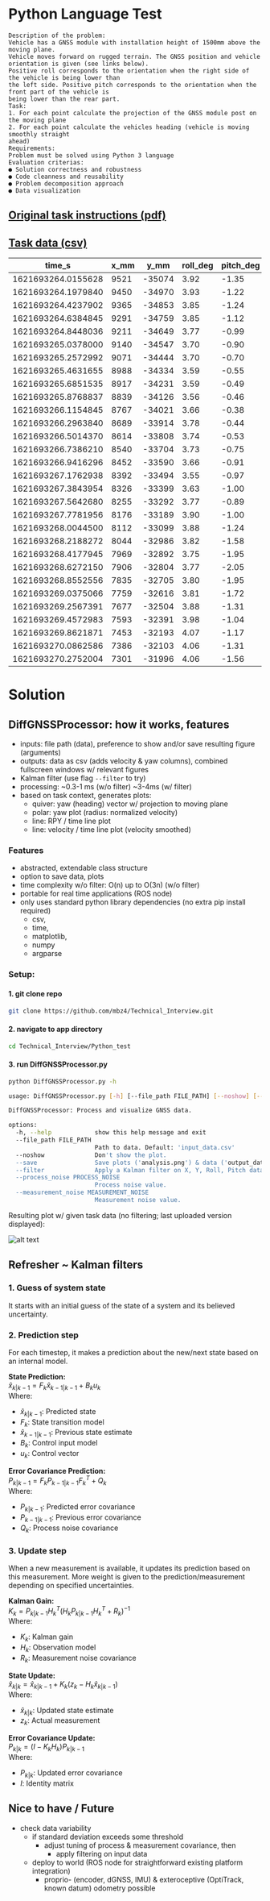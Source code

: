 
# Python Language Test

```
Description of the problem:
Vehicle has a GNSS module with installation height of 1500mm above the moving plane.
Vehicle moves forward on rugged terrain. The GNSS position and vehicle orientation is given (see links below).
Positive roll corresponds to the orientation when the right side of the vehicle is being lower than
the left side. Positive pitch corresponds to the orientation when the front part of the vehicle is
being lower than the rear part.
Task:
1. For each point calculate the projection of the GNSS module post on the moving plane
2. For each point calculate the vehicles heading (vehicle is moving smoothly straight
ahead)
Requirements:
Problem must be solved using Python 3 language
Evaluation criterias:
● Solution correctness and robustness
● Code cleanness and reusability
● Problem decomposition approach
● Data visualization
```
## [Original task instructions (pdf)](https://github.com/mbz4/Technical_Interview/blob/main/Python_test/Test%20task%20for%20Python%20language%20skills.pdf)

## [Task data (csv)](https://github.com/mbz4/Technical_Interview/blob/main/Python_test/input_data.csv)

| **time_s**         | **x_mm** | **y_mm** | **roll_deg** | **pitch_deg** |
|--------------------|----------|----------|--------------|---------------|
| 1621693264.0155628 | 9521     | -35074   | 3.92         | -1.35         |
| 1621693264.1979840 | 9450     | -34970   | 3.93         | -1.22         |
| 1621693264.4237902 | 9365     | -34853   | 3.85         | -1.24         |
| 1621693264.6384845 | 9291     | -34759   | 3.85         | -1.12         |
| 1621693264.8448036 | 9211     | -34649   | 3.77         | -0.99         |
| 1621693265.0378000 | 9140     | -34547   | 3.70         | -0.90         |
| 1621693265.2572992 | 9071     | -34444   | 3.70         | -0.70         |
| 1621693265.4631655 | 8988     | -34334   | 3.59         | -0.55         |
| 1621693265.6851535 | 8917     | -34231   | 3.59         | -0.49         |
| 1621693265.8768837 | 8839     | -34126   | 3.56         | -0.46         |
| 1621693266.1154845 | 8767     | -34021   | 3.66         | -0.38         |
| 1621693266.2963840 | 8689     | -33914   | 3.78         | -0.44         |
| 1621693266.5014370 | 8614     | -33808   | 3.74         | -0.53         |
| 1621693266.7386210 | 8540     | -33704   | 3.73         | -0.75         |
| 1621693266.9416296 | 8452     | -33590   | 3.66         | -0.91         |
| 1621693267.1762938 | 8392     | -33494   | 3.55         | -0.97         |
| 1621693267.3843954 | 8326     | -33399   | 3.63         | -1.00         |
| 1621693267.5642680 | 8255     | -33292   | 3.77         | -0.89         |
| 1621693267.7781956 | 8176     | -33189   | 3.90         | -1.00         |
| 1621693268.0044500 | 8112     | -33099   | 3.88         | -1.24         |
| 1621693268.2188272 | 8044     | -32986   | 3.82         | -1.58         |
| 1621693268.4177945 | 7969     | -32892   | 3.75         | -1.95         |
| 1621693268.6272150 | 7906     | -32804   | 3.77         | -2.05         |
| 1621693268.8552556 | 7835     | -32705   | 3.80         | -1.95         |
| 1621693269.0375066 | 7759     | -32616   | 3.81         | -1.72         |
| 1621693269.2567391 | 7677     | -32504   | 3.88         | -1.31         |
| 1621693269.4572983 | 7593     | -32391   | 3.98         | -1.04         |
| 1621693269.8621871 | 7453     | -32193   | 4.07         | -1.17         |
| 1621693270.0862586 | 7386     | -32103   | 4.06         | -1.31         |
| 1621693270.2752004 | 7301     | -31996   | 4.06         | -1.56         |


# Solution

## DiffGNSSProcessor: how it works, features

- inputs: file path (data), preference to show and/or save resulting figure (arguments)
- outputs: data as csv (adds velocity & yaw columns), combined fullscreen windows w/ relevant figures
- Kalman filter (use flag ```--filter``` to try)
- processing: ~0.3-1 ms (w/o filter) ~3-4ms (w/ filter)
- based on task context, generates plots:
    - quiver: yaw (heading) vector w/ projection to moving plane
    - polar: yaw plot (radius: normalized velocity)
    - line: RPY / time line plot
    - line: velocity / time line plot (velocity smoothed)

### Features

- abstracted, extendable class structure
- option to save data, plots
- time complexity w/o filter: O(n) up to O(3n) (w/o filter)
- portable for real time applications (ROS node)
- only uses standard python library dependencies (no extra pip install required)
    - csv, 
    - time, 
    - matplotlib, 
    - numpy
    - argparse

### Setup:

#### 1. git clone repo
```bash
git clone https://github.com/mbz4/Technical_Interview.git
```
#### 2. navigate to app directory
```bash
cd Technical_Interview/Python_test
```
#### 3. run DiffGNSSProcessor.py
```bash
python DiffGNSSProcessor.py -h

usage: DiffGNSSProcessor.py [-h] [--file_path FILE_PATH] [--noshow] [--save] [--filter] [--process_noise PROCESS_NOISE] [--measurement_noise MEASUREMENT_NOISE]

DiffGNSSProcessor: Process and visualize GNSS data.

options:
  -h, --help            show this help message and exit
  --file_path FILE_PATH
                        Path to data. Default: 'input_data.csv'
  --noshow              Don't show the plot.
  --save                Save plots ('analysis.png') & data ('output_data.csv').
  --filter              Apply a Kalman filter on X, Y, Roll, Pitch data.
  --process_noise PROCESS_NOISE
                        Process noise value.
  --measurement_noise MEASUREMENT_NOISE
                        Measurement noise value.
```

Resulting plot w/ given task data (no filtering; last uploaded version displayed):

![alt text](https://github.com/mbz4/Technical_Interview/blob/main/Python_test/analysis.png)


## Refresher ~ Kalman filters

### 1. Guess of system state

It starts with an initial guess of the state of a system and its believed uncertainty.

### 2. Prediction step

For each timestep, it makes a prediction about the new/next state based on an internal model. 

**State Prediction:**  
$`\hat{x}_{k|k-1} = F_k \hat{x}_{k-1|k-1} + B_k u_k`$  
Where:  
- $`\hat{x}_{k|k-1}`$: Predicted state  
- $`F_k`$: State transition model  
- $`\hat{x}_{k-1|k-1}`$: Previous state estimate  
- $`B_k`$: Control input model  
- $`u_k`$: Control vector  

**Error Covariance Prediction:**  
$`P_{k|k-1} = F_k P_{k-1|k-1} F_k^T + Q_k`$  
Where:  
- $`P_{k|k-1}`$: Predicted error covariance  
- $`P_{k-1|k-1}`$: Previous error covariance  
- $`Q_k`$: Process noise covariance  

### 3. Update step

When a new measurement is available, it updates its prediction based on this measurement.
More weight is given to the prediction/measurement depending on specified uncertainties.

**Kalman Gain:**  
$`K_k = P_{k|k-1} H_k^T (H_k P_{k|k-1} H_k^T + R_k)^{-1}`$  
Where:  
- $`K_k`$: Kalman gain  
- $`H_k`$: Observation model  
- $`R_k`$: Measurement noise covariance  

**State Update:**  
$`\hat{x}_{k|k} = \hat{x}_{k|k-1} + K_k (z_k - H_k \hat{x}_{k|k-1})`$  
Where:  
- $`\hat{x}_{k|k}`$: Updated state estimate  
- $`z_k`$: Actual measurement  

**Error Covariance Update:**  
$`P_{k|k} = (I - K_k H_k) P_{k|k-1}`$  
Where:  
- $`P_{k|k}`$: Updated error covariance  
- $`I`$: Identity matrix  

## Nice to have / Future

- check data variability
    - if standard deviation exceeds some threshold
        - adjust tuning of process & measurement covariance, then
            - apply filtering on input data
    - deploy to world (ROS node for straightforward existing platform integration)
        - proprio- (encoder, dGNSS, IMU) & exteroceptive (OptiTrack, known datum) odometry possible    